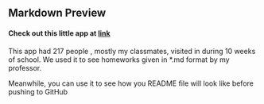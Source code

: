 ## Markdown Preview
#### Check out this little app at [link](http://markdown-preview.s3-website-us-west-1.amazonaws.com/)
This app had 217 people , mostly my classmates, visited in during 10 weeks of school. We used it to see homeworks given in *.md format by my professor.

Meanwhile, you can use it to see how you README file will look like before pushing to GitHub
